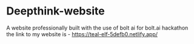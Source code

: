 # Deepthink-website
A website professionally built with the use of bolt ai for bolt.ai hackathon the link to my website is - https://teal-elf-5defb0.netlify.app/
